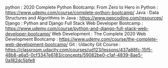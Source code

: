 python : 2020 Complete Python Bootcamp: From Zero to Hero in Python : https://www.udemy.com/course/complete-python-bootcamp/
Java : Data Structures and Algorithms in Java : https://www.pepcoding.com/resources/
Django : Python and Django Full Stack Web Developer Bootcamp : https://www.udemy.com/course/python-and-django-full-stack-web-developer-bootcamp/
Web Development : The Complete 2020 Web Development Bootcamp : https://www.udemy.com/course/the-complete-web-development-bootcamp/
Git : Udacity Git Course : https://classroom.udacity.com/courses/ud123/lessons/437a88fc-15f5-48b8-a6a5-0cf3347e6183/concepts/59082be0-c1af-4839-8ae5-0a182dc5bfe8
